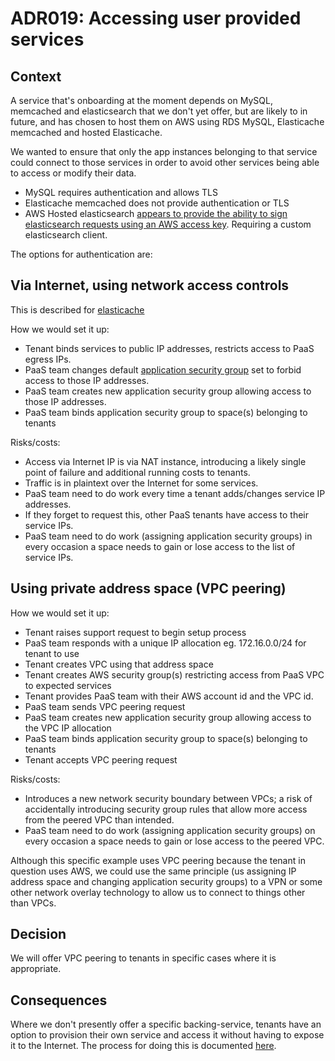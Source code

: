 # ADR019: Accessing user provided services

## Context

A service that's onboarding at the moment depends on MySQL, memcached and
elasticsearch that we don't yet offer, but are likely to in future, and has
chosen to host them on AWS using RDS MySQL, Elasticache memcached and hosted
Elasticache.

We wanted to ensure that only the app instances belonging to that service could
connect to those services in order to avoid other services being able to access or modify their data.

- MySQL requires authentication and allows TLS
- Elasticache memcached does not provide authentication or TLS
- AWS Hosted elasticsearch [appears to provide the ability to sign
  elasticsearch requests using an AWS access
key](https://aws.amazon.com/blogs/security/how-to-control-access-to-your-amazon-elasticsearch-service-domain/).
Requiring a custom elasticsearch client.

The options for authentication are:

Via Internet, using network access controls
-------------------------------------------

This is described for
[elasticache](http://docs.aws.amazon.com/AmazonElastiCache/latest/UserGuide/Access.Outside.html)

How we would set it up:

- Tenant binds services to public IP addresses, restricts access to PaaS egress IPs.
- PaaS team changes default [application security
  group](https://docs.cloudfoundry.org/adminguide/app-sec-groups.html) set to
 forbid access to those IP addresses.
- PaaS team creates new application security group allowing access to those IP addresses.
- PaaS team binds application security group to space(s) belonging to tenants

Risks/costs:

- Access via Internet IP is via NAT instance, introducing a likely single point
  of failure and additional running costs to tenants.
- Traffic is in plaintext over the Internet for some services.
- PaaS team need to do work every time a tenant adds/changes service IP addresses.
- If they forget to request this, other PaaS tenants have access to their
  service IPs.
- PaaS team need to do work (assigning application security groups) in every
  occasion a space needs to gain or lose
  access to the list of service IPs.


Using private address space (VPC peering)
-----------------------------------------

How we would set it up:

- Tenant raises support request to begin setup process
- PaaS team responds with a unique IP allocation eg. 172.16.0.0/24 for tenant to use
- Tenant creates VPC using that address space
- Tenant creates AWS security group(s) restricting access from PaaS VPC to expected services
- Tenant provides PaaS team with their AWS account id and the VPC id.
- PaaS team sends VPC peering request
- PaaS team creates new application security group allowing access to the VPC IP allocation
- PaaS team binds application security group to space(s) belonging to tenants
- Tenant accepts VPC peering request

Risks/costs:

- Introduces a new network security boundary between VPCs; a risk of
  accidentally introducing security group rules that allow more access from the
  peered VPC than intended.
- PaaS team need to do work (assigning application security groups) on every
  occasion a space needs to gain or lose
  access to the peered VPC.

Although this specific example uses VPC peering because the tenant in question
uses AWS, we could use the same principle (us assigning IP address space and
changing application security groups) to a VPN or some other network overlay
technology to allow us to connect to things other than VPCs.

## Decision

We will offer VPC peering to tenants in specific cases where it is appropriate.

## Consequences

Where we don't presently offer a specific backing-service, tenants have an
option to provision their own service and access it without having to expose it
to the Internet. The process for doing this is documented
[here](/guides/vpc_peering/).
